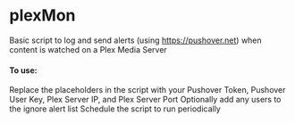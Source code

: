 plexMon
=======

Basic script to log and send alerts (using https://pushover.net) when content is watched on a Plex Media Server

#### To use:

 Replace the placeholders in the script with your Pushover Token, Pushover User Key, Plex Server IP, and Plex Server Port
 Optionally add any users to the ignore alert list
 Schedule the script to run periodically
